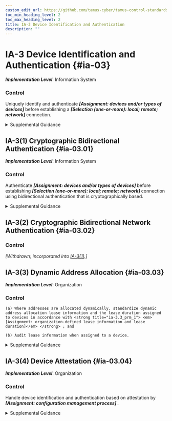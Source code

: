 ```yaml
---
custom_edit_url: https://github.com/tamus-cyber/tamus-control-standards/tree/main/content/tamus.edu/TAMUS_profile.xml
toc_min_heading_level: 2
toc_max_heading_level: 2
title: IA-3 Device Identification and Authentication
description: ""
---
```


# IA-3 Device Identification and Authentication {#ia-03}

_**Implementation Level**_: Information System

### Control

Uniquely identify and authenticate <strong title="ia-03_odp.01"> <em>[Assignment: devices and/or types of devices]</em> </strong> before establishing a <strong title="ia-03_odp.02"> <em>[Selection (one-or-more): local; remote; network]</em> </strong> connection.


<details><summary>Supplemental Guidance</summary>Devices that require unique device-to-device identification and authentication are defined by type, device, or a combination of type and device. Organization-defined device types include devices that are not owned by the organization. Systems use shared known information (e.g., Media Access Control \[MAC\], Transmission Control Protocol/Internet Protocol \[TCP/IP\] addresses) for device identification or organizational authentication solutions (e.g., Institute of Electrical and Electronics Engineers (IEEE) 802.1x and Extensible Authentication Protocol \[EAP\], RADIUS server with EAP-Transport Layer Security \[TLS\] authentication, Kerberos) to identify and authenticate devices on local and wide area networks. Organizations determine the required strength of authentication mechanisms based on the security categories of systems and mission or business requirements. Because of the challenges of implementing device authentication on a large scale, organizations can restrict the application of the control to a limited number/type of devices based on mission or business needs.</details>


## IA-3(1) Cryptographic Bidirectional Authentication {#ia-03.01}

_**Implementation Level**_: Information System

### Control

Authenticate <strong title="ia-03.01_odp.01"> <em>[Assignment: devices and/or types of devices]</em> </strong> before establishing <strong title="ia-03.01_odp.02"> <em>[Selection (one-or-more): local; remote; network]</em> </strong> connection using bidirectional authentication that is cryptographically based.


<details><summary>Supplemental Guidance</summary>A local connection is a connection with a device that communicates without the use of a network. A network connection is a connection with a device that communicates through a network. A remote connection is a connection with a device that communicates through an external network. Bidirectional authentication provides stronger protection to validate the identity of other devices for connections that are of greater risk.</details>


## IA-3(2) Cryptographic Bidirectional Network Authentication {#ia-03.02}

### Control

<em>[Withdrawn; incorporated into [IA-3(1)](/catalog/ia/ia-03#ia-03.01).]</em>



## IA-3(3) Dynamic Address Allocation {#ia-03.03}

_**Implementation Level**_: Organization

### Control



    (a) Where addresses are allocated dynamically, standardize dynamic address allocation lease information and the lease duration assigned to devices in accordance with <strong title="ia-3.3_prm_1"> <em>[Assignment: organization-defined lease information and lease duration]</em> </strong> ; and

    (b) Audit lease information when assigned to a device.


<details><summary>Supplemental Guidance</summary>The Dynamic Host Configuration Protocol (DHCP) is an example of a means by which clients can dynamically receive network address assignments.</details>


## IA-3(4) Device Attestation {#ia-03.04}

_**Implementation Level**_: Organization

### Control

Handle device identification and authentication based on attestation by <strong title="ia-03.04_odp"> <em>[Assignment: configuration management process]</em> </strong>.


<details><summary>Supplemental Guidance</summary>Device attestation refers to the identification and authentication of a device based on its configuration and known operating state. Device attestation can be determined via a cryptographic hash of the device. If device attestation is the means of identification and authentication, then it is important that patches and updates to the device are handled via a configuration management process such that the patches and updates are done securely and do not disrupt identification and authentication to other devices.</details>
